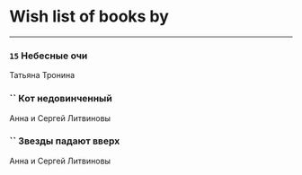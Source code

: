 # Wish list of books by [](https://ok.ru/profile/536771522733)
---

### `15` Небесные очи
Татьяна Тронина

### `` Кот недовинченный
Анна и Сергей Литвиновы

### `` Звезды падают вверх
Анна и Сергей Литвиновы

